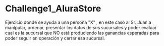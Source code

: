 # Challenge1_AluraStore
Ejercicio donde se ayuda a una persona "X" , en este caso al Sr. Juan a manipular, ordenar, presentar los datos de sus sucursales y poder evaluar cual es la sucursal que NO está produciendo las ganancias esperadas para poder seguir en operación y cerrar esa sucursal.

